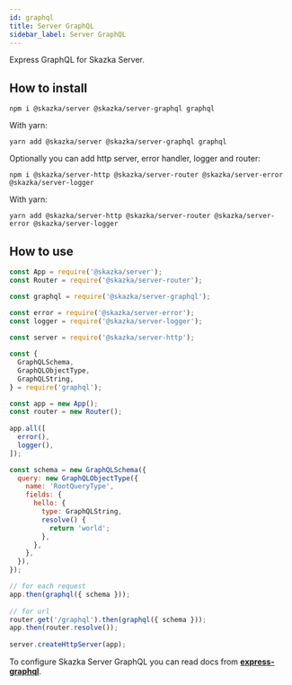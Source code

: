 ```yaml
---
id: graphql
title: Server GraphQL
sidebar_label: Server GraphQL
---
```


Express GraphQL for Skazka Server.

## How to install

    npm i @skazka/server @skazka/server-graphql graphql
    
With yarn:

    yarn add @skazka/server @skazka/server-graphql graphql
    
Optionally you can add http server, error handler, logger and router:

    npm i @skazka/server-http @skazka/server-router @skazka/server-error @skazka/server-logger
      
With yarn:

    yarn add @skazka/server-http @skazka/server-router @skazka/server-error @skazka/server-logger

## How to use

```javascript
const App = require('@skazka/server');
const Router = require('@skazka/server-router');

const graphql = require('@skazka/server-graphql');

const error = require('@skazka/server-error');
const logger = require('@skazka/server-logger');
        
const server = require('@skazka/server-http');

const { 
  GraphQLSchema, 
  GraphQLObjectType, 
  GraphQLString,
} = require('graphql');

const app = new App();
const router = new Router();
        
app.all([
  error(),
  logger(),
]);

const schema = new GraphQLSchema({
  query: new GraphQLObjectType({
    name: 'RootQueryType',
    fields: {
      hello: {
        type: GraphQLString,
        resolve() {
          return 'world';
        },
      },
    },
  }),
});

// for each request
app.then(graphql({ schema }));
  
// for url
router.get('/graphql').then(graphql({ schema }));
app.then(router.resolve());
        
server.createHttpServer(app);
```

To configure Skazka Server GraphQL you can read docs from **[express-graphql](https://github.com/graphql/express-graphql)**.

